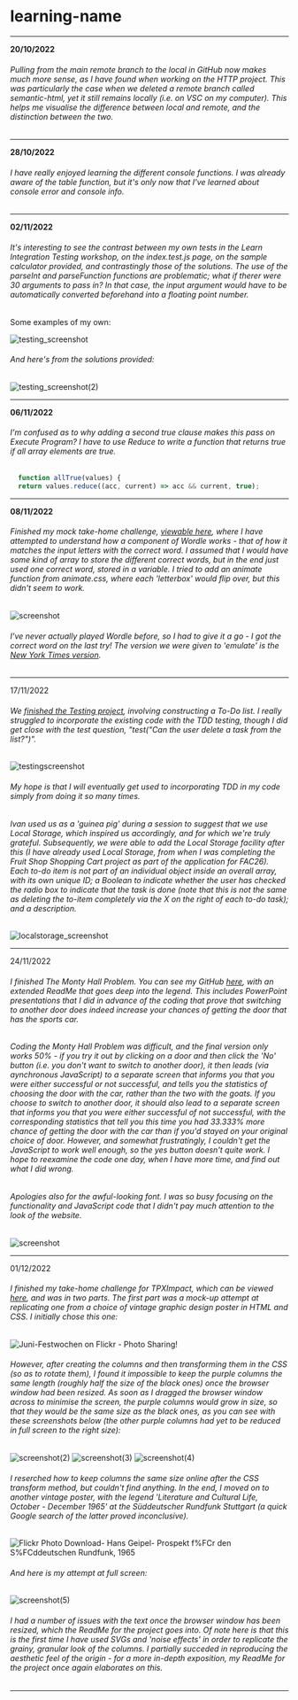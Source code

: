 # learning-name

---

**20/10/2022**
###### Pulling from the main remote branch to the local in GitHub now makes much more sense, as I have found when working on the HTTP project. This was particularly the case when we deleted a remote branch called semantic-html, yet it still remains locally (i.e. on VSC on my computer). This helps me visualise the difference between local and remote, and the distinction between the two.

---

**28/10/2022**
###### I have really enjoyed learning the different console functions. I was already aware of the table function, but it's only now that I've learned about console error and console info. 

---

**02/11/2022**
###### It's interesting to see the contrast between my own tests in the Learn Integration Testing workshop, on the index.test.js page, on the sample calculator provided, and contrastingly those of the solutions. The use of the parseInt and parseFunction functions are problematic; what if therer were 30 arguments to pass in? In that case, the input argument would have to be automatically converted beforehand into a floating point number. 
Some examples of my own:

![testing_screenshot](https://user-images.githubusercontent.com/52511353/199527071-63878c82-4017-4ac4-a3cb-c30ed7dff14a.png)

###### And here's from the solutions provided:

![testing_screenshot(2)](https://user-images.githubusercontent.com/52511353/199529746-ac00cd21-0fbb-4856-bee4-77dce8dab309.png)

---

**06/11/2022**
###### I'm confused as to why adding a second true clause makes this pass on Execute Program? I have to use Reduce to write a function that returns true if all array elements are true.

```js
  function allTrue(values) {
  return values.reduce((acc, current) => acc && current, true);
  ```
---

**08/11/2022**
###### Finished my mock take-home challenge, [viewable here](https://github.com/DominicSimpson/wordletest), where I have attempted to understand how a component of Wordle works - that of how it matches the input letters with the correct word. I assumed that I would have some kind of array to store the different correct words, but in the end just used one correct word, stored in a variable. I tried to add an animate function from animate.css, where each 'letterbox' would flip over, but this didn't seem to work. 

![screenshot](https://user-images.githubusercontent.com/52511353/202900378-cce2f2c3-7064-4b4d-8245-a2bbcaf748b8.png)

###### I've never actually played Wordle before, so I had to give it a go - I got the correct word on the last try! The version we were given to 'emulate' is the [New York Times version](https://www.nytimes.com/games/wordle/index.html).

---

17/11/2022

###### We [finished the Testing project](https://github.com/fac26/todo-derek-dominicS-georgia), involving constructing a To-Do list. I really struggled to incorporate the existing code with the TDD testing, though I did get close with the test question, "test("Can the user delete a task from the list?")". 

![testingscreenshot](https://user-images.githubusercontent.com/52511353/202847013-70ffaca1-f3f2-48dc-8c99-dfd5e7d42b20.png)

###### My hope is that I will eventually get used to incorporating TDD in my code simply from doing it so many times. 

###### Ivan used us as a 'guinea pig' during a session to suggest that we use Local Storage, which inspired us accordingly, and for which we're truly grateful. Subsequently, we were able to add the Local Storage facility after this (I have already used Local Storage, from when I was completing the Fruit Shop Shopping Cart project as part of the application for FAC26). Each to-do item is not part of an individual object inside an overall array, with its own unique ID; a Boolean to indicate whether the user has checked the radio box to indicate that the task is done (note that this is not the same as deleting the to-item completely via the X on the right of each to-do task); and a description.

![localstorage_screenshot](https://user-images.githubusercontent.com/52511353/202847365-9fb08f95-1a5d-4c19-b572-cfcf595c4fe2.png)

---

24/11/2022

###### I finished The Monty Hall Problem. You can see my GitHub [here](https://github.com/DominicSimpson/themontyhallproblem), with an extended ReadMe that goes deep into the legend. This includes PowerPoint presentations that I did in advance of the coding that prove that switching to another door does indeed increase your chances of getting the door that has the sports car.
###### Coding the Monty Hall Problem was difficult, and the final version only works 50% - if you try it out by clicking on a door and then click the 'No' button (i.e. you don't want to switch to another door), it then leads (via aynchronous JavaScript) to a separate screen that informs you that you were either successful or not successful, and tells you the statistics of choosing the door with the car, rather than the two with the goats. If you choose to switch to another door, it should *also* lead to a separate screen that informs you that you were either successful of not successful, with the corresponding statistics that tell you this time you had 33.333% more chance of getting the door with the car than if you'd stayed on your original choice of door. However, and somewhat frustratingly, I couldn't get the JavaScript to work well enough, so the yes button doesn't quite work. I hope to reexamine the code one day, when I have more time, and find out what I did wrong.
###### Apologies also for the awful-looking font. I was so busy focusing on the functionality and JavaScript code that I didn't pay much attention to the look of the website.

![screenshot](https://user-images.githubusercontent.com/52511353/204393900-eae2a009-aa1d-4a32-a8b2-18d886e90d64.png)

---

01/12/2022

###### I finished my take-home challenge for TPXImpact, which can be viewed [here](https://github.com/DominicSimpson/tpximpactapplication), and was in two parts. The first part was a mock-up attempt at replicating one from a choice of vintage graphic design poster in HTML and CSS. I initially chose this one:

![Juni-Festwochen on Flickr - Photo Sharing!](https://user-images.githubusercontent.com/52511353/205453864-1135ada8-d046-4fee-b21f-b800c38855d2.jpg)

###### However, after creating the columns and then transforming them in the CSS (so as to rotate them), I found it impossible to keep the purple columns the same length (roughly half the size of the black ones) once the browser window had been resized. As soon as I dragged the browser window across to minimise the screen, the purple columns would grow in size, so that they would be the same size as the black ones, as you can see with these screenshots below (the other purple columns had yet to be reduced in full screen to the right size): 

![screenshot(2)](https://user-images.githubusercontent.com/52511353/205454080-4ab1cd9a-82dc-44f3-a2b6-8dd4b9cfa8b5.png)
![screenshot(3)](https://user-images.githubusercontent.com/52511353/205454086-1bb0cbff-b674-4d0a-8124-641f93946b8d.png)
![screenshot(4)](https://user-images.githubusercontent.com/52511353/205454093-ed1a9619-c320-46ef-bcc2-306aea28e39e.png)

###### I reserched how to keep columns the same size online after the CSS transform method, but couldn't find anything. In the end, I moved on to another vintage poster, with the legend 'Literature and Cultural Life, October - December 1965' at the Süddeutscher Rundfunk Stuttgart (a quick Google search of the latter proved inconclusive). 

![Flickr Photo Download- Hans Geipel- Prospekt f%FCr den S%FCddeutschen Rundfunk, 1965](https://user-images.githubusercontent.com/52511353/205454187-d151e40f-a0fd-4979-a8d2-d5c84f4965df.jpg)

###### And here is my attempt at full screen:

![screenshot(5)](https://user-images.githubusercontent.com/52511353/205454295-34576aef-d2da-49d4-9b23-e1b7ec374401.png)

###### I had a number of issues with the text once the browser window has been resized, which the ReadMe for the project goes into. Of note here is that this is the first time I have used SVGs and 'noise effects' in order to replicate the grainy, granular look of the columns. I partially succeded in reproducing the aesthetic feel of the origin - for a more in-depth exposition, my ReadMe for the project once again elaborates on this. 

---






